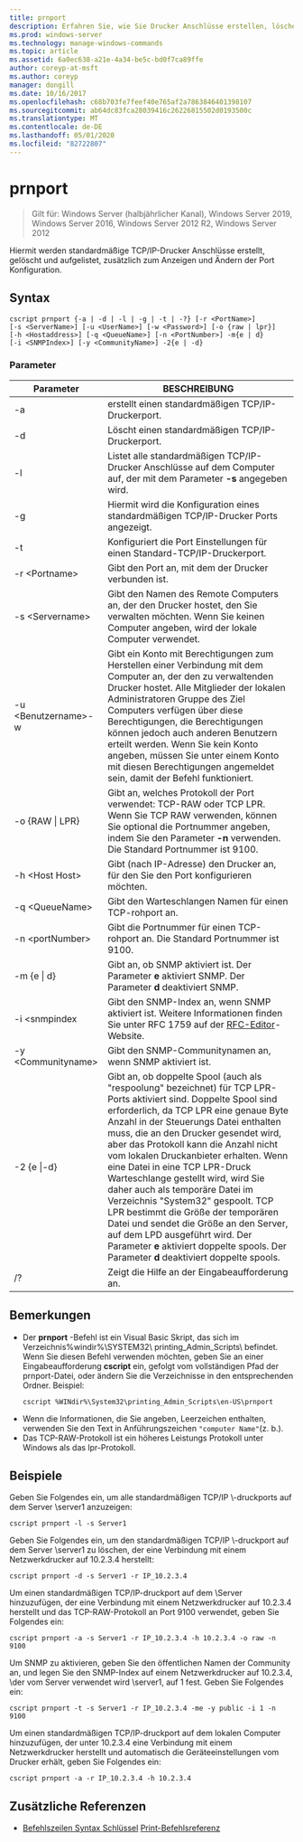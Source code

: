 ```yaml
---
title: prnport
description: Erfahren Sie, wie Sie Drucker Anschlüsse erstellen, löschen und auflisten.
ms.prod: windows-server
ms.technology: manage-windows-commands
ms.topic: article
ms.assetid: 6a0ec638-a21e-4a34-be5c-bd0f7ca89ffe
author: coreyp-at-msft
ms.author: coreyp
manager: dongill
ms.date: 10/16/2017
ms.openlocfilehash: c68b703fe7feef40e765af2a7863846401398107
ms.sourcegitcommit: ab64dc83fca28039416c26226815502d0193500c
ms.translationtype: MT
ms.contentlocale: de-DE
ms.lasthandoff: 05/01/2020
ms.locfileid: "82722807"
---
```

# <a name="prnport"></a>prnport

> Gilt für: Windows Server (halbjährlicher Kanal), Windows Server 2019, Windows Server 2016, Windows Server 2012 R2, Windows Server 2012

Hiermit werden standardmäßige TCP/IP-Drucker Anschlüsse erstellt, gelöscht und aufgelistet, zusätzlich zum Anzeigen und Ändern der Port Konfiguration.

## <a name="syntax"></a>Syntax
```
cscript prnport {-a | -d | -l | -g | -t | -?} [-r <PortName>] 
[-s <ServerName>] [-u <UserName>] [-w <Password>] [-o {raw | lpr}] 
[-h <Hostaddress>] [-q <QueueName>] [-n <PortNumber>] -m{e | d} 
[-i <SNMPIndex>] [-y <CommunityName>] -2{e | -d}
```

### <a name="parameters"></a>Parameter

|          Parameter           |                                                                                                                                                                                                                                                                                                     BESCHREIBUNG                                                                                                                                                                                                                                                                                                      |
|------------------------------|----------------------------------------------------------------------------------------------------------------------------------------------------------------------------------------------------------------------------------------------------------------------------------------------------------------------------------------------------------------------------------------------------------------------------------------------------------------------------------------------------------------------------------------------------------------------------------------------------------------------|
|              -a              |                                                                                                                                                                                                                                                                                       erstellt einen standardmäßigen TCP/IP-Druckerport.                                                                                                                                                                                                                                                                                        |
|              -d              |                                                                                                                                                                                                                                                                                       Löscht einen standardmäßigen TCP/IP-Druckerport.                                                                                                                                                                                                                                                                                        |
|              -l              |                                                                                                                                                                                                                                                             Listet alle standardmäßigen TCP/IP-Drucker Anschlüsse auf dem Computer auf, der mit dem Parameter **-s** angegeben wird.                                                                                                                                                                                                                                                             |
|              -g              |                                                                                                                                                                                                                                                                            Hiermit wird die Konfiguration eines standardmäßigen TCP/IP-Drucker Ports angezeigt.                                                                                                                                                                                                                                                                             |
|              -t              |                                                                                                                                                                                                                                                                           Konfiguriert die Port Einstellungen für einen Standard-TCP/IP-Druckerport.                                                                                                                                                                                                                                                                           |
|        -r \<Portname>        |                                                                                                                                                                                                                                                                                Gibt den Port an, mit dem der Drucker verbunden ist.                                                                                                                                                                                                                                                                                 |
|       -s \<Servername>       |                                                                                                                                                                                                                               Gibt den Namen des Remote Computers an, der den Drucker hostet, den Sie verwalten möchten. Wenn Sie keinen Computer angeben, wird der lokale Computer verwendet.                                                                                                                                                                                                                                |
| -u \<Benutzername>-w<Password> |                                                                                                              Gibt ein Konto mit Berechtigungen zum Herstellen einer Verbindung mit dem Computer an, der den zu verwaltenden Drucker hostet. Alle Mitglieder der lokalen Administratoren Gruppe des Ziel Computers verfügen über diese Berechtigungen, die Berechtigungen können jedoch auch anderen Benutzern erteilt werden. Wenn Sie kein Konto angeben, müssen Sie unter einem Konto mit diesen Berechtigungen angemeldet sein, damit der Befehl funktioniert.                                                                                                               |
|     -o {RAW &#124; LPR}      |                                                                                                                                                                                                              Gibt an, welches Protokoll der Port verwendet: TCP-RAW oder TCP LPR. Wenn Sie TCP RAW verwenden, können Sie optional die Portnummer angeben, indem Sie den Parameter **-n** verwenden. Die Standard Portnummer ist 9100.                                                                                                                                                                                                              |
|      -h \<Host Host>       |                                                                                                                                                                                                                                                                   Gibt (nach IP-Adresse) den Drucker an, für den Sie den Port konfigurieren möchten.                                                                                                                                                                                                                                                                    |
|       -q \<QueueName>        |                                                                                                                                                                                                                                                                                     Gibt den Warteschlangen Namen für einen TCP-rohport an.                                                                                                                                                                                                                                                                                     |
|       -n \<portNumber>       |                                                                                                                                                                                                                                                                    Gibt die Portnummer für einen TCP-rohport an. Die Standard Portnummer ist 9100.                                                                                                                                                                                                                                                                    |
|        -m {e &#124; d}        |                                                                                                                                                                                                                                                       Gibt an, ob SNMP aktiviert ist. Der Parameter **e** aktiviert SNMP. Der Parameter **d** deaktiviert SNMP.                                                                                                                                                                                                                                                        |
|        -i \<snmpindex        |                                                                                                                                                                                                                             Gibt den SNMP-Index an, wenn SNMP aktiviert ist. Weitere Informationen finden Sie unter RFC 1759 auf der [RFC-Editor](https://go.microsoft.com/fwlink/?LinkId=569)-Website.                                                                                                                                                                                                                              |
|     -y \<Communityname>      |                                                                                                                                                                                                                                                                                Gibt den SNMP-Communitynamen an, wenn SNMP aktiviert ist.                                                                                                                                                                                                                                                                                |
|       -2 {e &#124;-d}        | Gibt an, ob doppelte Spool (auch als "respoolung" bezeichnet) für TCP LPR-Ports aktiviert sind. Doppelte Spool sind erforderlich, da TCP LPR eine genaue Byte Anzahl in der Steuerungs Datei enthalten muss, die an den Drucker gesendet wird, aber das Protokoll kann die Anzahl nicht vom lokalen Druckanbieter erhalten. Wenn eine Datei in eine TCP LPR-Druck Warteschlange gestellt wird, wird Sie daher auch als temporäre Datei im Verzeichnis "System32" gespoolt. TCP LPR bestimmt die Größe der temporären Datei und sendet die Größe an den Server, auf dem LPD ausgeführt wird. Der Parameter **e** aktiviert doppelte spools. Der Parameter **d** deaktiviert doppelte spools. |
|              /?              |                                                                                                                                                                                                                                                                                         Zeigt die Hilfe an der Eingabeaufforderung an.                                                                                                                                                                                                                                                                                         |

## <a name="remarks"></a>Bemerkungen
-   Der **prnport** -Befehl ist ein Visual Basic Skript, das sich im Verzeichnis%windir%\SYSTEM32\ printing_Admin_Scripts\\ <language> befindet. Wenn Sie diesen Befehl verwenden möchten, geben Sie an einer Eingabeaufforderung **cscript** ein, gefolgt vom vollständigen Pfad der prnport-Datei, oder ändern Sie die Verzeichnisse in den entsprechenden Ordner. Beispiel:
    ```
    cscript %WINdir%\System32\printing_Admin_Scripts\en-US\prnport
    ```
-   Wenn die Informationen, die Sie angeben, Leerzeichen enthalten, verwenden Sie den Text in Anführungszeichen `"computer Name"`(z. b.).
-   Das TCP-RAW-Protokoll ist ein höheres Leistungs Protokoll unter Windows als das lpr-Protokoll.

## <a name="examples"></a><a name="BKMK_examples"></a>Beispiele
Geben Sie Folgendes ein, um alle standardmäßigen TCP/IP \\-druckports auf dem Server \server1 anzuzeigen:
```
cscript prnport -l -s Server1
```
Geben Sie Folgendes ein, um den standardmäßigen TCP/IP \\-druckport auf dem Server \server1 zu löschen, der eine Verbindung mit einem Netzwerkdrucker auf 10.2.3.4 herstellt:
```
cscript prnport -d -s Server1 -r IP_10.2.3.4
```
Um einen standardmäßigen TCP/IP-druckport auf dem \\Server hinzuzufügen, der eine Verbindung mit einem Netzwerkdrucker auf 10.2.3.4 herstellt und das TCP-RAW-Protokoll an Port 9100 verwendet, geben Sie Folgendes ein:
```
cscript prnport -a -s Server1 -r IP_10.2.3.4 -h 10.2.3.4 -o raw -n 9100
```
Um SNMP zu aktivieren, geben Sie den öffentlichen Namen der Community an, und legen Sie den SNMP-Index auf einem Netzwerkdrucker auf 10.2.3.4, \\der vom Server verwendet wird \server1, auf 1 fest. Geben Sie Folgendes ein:
```
cscript prnport -t -s Server1 -r IP_10.2.3.4 -me -y public -i 1 -n 9100
```
Um einen standardmäßigen TCP/IP-druckport auf dem lokalen Computer hinzuzufügen, der unter 10.2.3.4 eine Verbindung mit einem Netzwerkdrucker herstellt und automatisch die Geräteeinstellungen vom Drucker erhält, geben Sie Folgendes ein:
```
cscript prnport -a -r IP_10.2.3.4 -h 10.2.3.4
```

## <a name="additional-references"></a>Zusätzliche Referenzen
- [Befehlszeilen Syntax Schlüssel](command-line-syntax-key.md)
[Print-Befehlsreferenz](print-command-reference.md)
